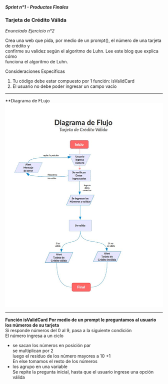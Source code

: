 ##### Sprint n°1 - Productos Finales 
### Tarjeta de Crédito Válida  
*Enunciado Ejercicio n°2*

Crea una web que pida, por medio de un prompt(), el número de una tarjeta de crédito y   
confirme su validez según el algoritmo de Luhn. Lee este blog que explica cómo   
funciona el algoritmo de Luhn.  

Consideraciones Específicas  
1. Tu código debe estar compuesto por 1 función: isValidCard  
2. El usuario no debe poder ingresar un campo vacío  

------------------------- 

**Diagrama de FLujo
![Diagrama de Flujo](https://github.com/J0ssy/valid-credit-card/blob/master/diagrama-flujo.tarjeta-credito-valida.jpg)    

------------------------- 

**Función isValidCard** 
**Por medio de un prompt le preguntamos al usuario los números de su tarjeta**    
Si responde números del 0 al 9, pasa a la siguiente condición   
El número ingresa a un ciclo   
- se sacan los números en posición par  
 se multiplican por 2  
 luego el residuo de los número mayores a 10 +1  
En else tomamos el resto de los números  
- los agrupo en una variable    
Se repite la pregunta inicial, hasta que el usuario ingrese una opción válida  
